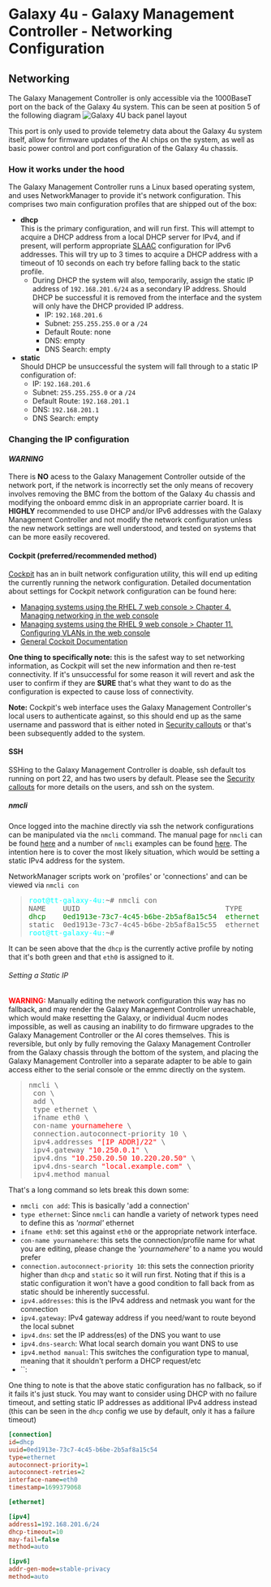 # Galaxy 4u - Galaxy Management Controller - Networking Configuration

## Networking

The Galaxy Management Controller is only accessible via the 1000BaseT port on the back of the Galaxy 4u system.  This can be seen at position 5 of the following diagram
![Galaxy 4U back panel layout](https://2261852768-files.gitbook.io/~/files/v0/b/gitbook-x-prod.appspot.com/o/spaces%2FYH0NkcMJgtVy0Po3TGtY%2Fuploads%2FIp4NwrmYutY4t4Bfeq8U%2FIO_Diagram_Back.png?alt=media&token=325055f1-6ef6-4a60-9d74-7d8718609655)

This port is only used to provide telemetry data about the Galaxy 4u system itself, allow for firmware updates of the AI chips on the system, as well as basic power control and port configuration of the Galaxy 4u chassis.

### How it works under the hood

The Galaxy Management Controller runs a Linux based operating system, and uses NetworkManager to provide it's network configuration.  This comprises two main configuration profiles that are shipped out of the box:
- **dhcp**<br/>
This is the primary configuration, and will run first.  This will attempt to acquire a DHCP address from a local DHCP server for IPv4, and if present, will perform appropriate [SLAAC](https://www.rfc-editor.org/rfc/rfc4862) configuration for IPv6 addresses.  This will try up to 3 times to acquire a DHCP address with a timeout of 10 seconds on each try before falling back to the static profile.
  - During DHCP the system will also, temporarily, assign the static IP address of `192.168.201.6/24` as a secondary IP address.  Should DHCP be successful it is removed from the interface and the system will only have the DHCP provided IP address.
    - IP: `192.168.201.6`
    - Subnet: `255.255.255.0` or a `/24`
    - Default Route: none
    - DNS: empty
    - DNS Search: empty
- **static**<br/>
Should DHCP be unsuccessful the system will fall through to a static IP configuration of:
  - IP: `192.168.201.6`
  - Subnet: `255.255.255.0` or a `/24`
  - Default Route: `192.168.201.1`
  - DNS: `192.168.201.1`
  - DNS Search: empty

### Changing the IP configuration
#### ***WARNING***

There is **NO** acess to the Galaxy Management Controller outside of the network port, if the network is incorrectly set the only means of recovery involves removing the BMC from the bottom of the Galaxy 4u chassis and modifying the onboard emmc disk in an appropriate carrier board.  It is **HIGHLY** recommended to use DHCP and/or IPv6 addresses with the Galaxy Management Controller and not modify the network configuration unless the new network settings are well understood, and tested on systems that can be more easily recovered.

#### Cockpit (preferred/recommended method)

[Cockpit](https://cockpit-project.org/) has an in built network configuration utility, this will end up editing the currently running the network configuration.  Detailed documentation about settings for Cockpit network configuration can be found here:
- [Managing systems using the RHEL 7 web console > Chapter 4. Managing networking in the web console](https://access.redhat.com/documentation/en-us/red_hat_enterprise_linux/7/html/managing_systems_using_the_rhel_7_web_console/managing-networking-in-the-web-console_system-management-using-the-rhel-7-web-console)
- [Managing systems using the RHEL 9 web console > Chapter 11. Configuring VLANs in the web console](https://access.redhat.com/documentation/en-us/red_hat_enterprise_linux/9/html/managing_systems_using_the_rhel_9_web_console/configuring-vlans-in-the-web-console_system-management-using-the-rhel-9-web-console)
- [General Cockpit Documentation](https://cockpit-project.org/documentation.html)

**One thing to specifically note:** this is the safest way to set networking information, as Cockpit will set the new information and then re-test connectivity.  If it's unsuccessful for some reason it will revert and ask the user to confirm if they are **SURE** that's what they want to do as the configuration is expected to cause loss of connectivity.

**Note:** Cockpit's web interface uses the Galaxy Management Controller's local users to authenticate against, so this should end up as the same username and password that is either noted in [Security callouts](security-callouts.md) or that's been subsequently added to the system.

#### SSH

SSHing to the Galaxy Management Controller is doable, ssh default tos running on port 22, and has two users by default.  Please see the [Security callouts](security-callouts.md) for more details on the users, and ssh on the system.

##### nmcli

Once logged into the machine directly via ssh the network configurations can be manipulated via the `nmcli` command.  The manual page for `nmcli` can be found [here](https://www.networkmanager.dev/docs/api/latest/nmcli.html) and a number of `nmcli` examples can be found [here](https://www.networkmanager.dev/docs/api/latest/nmcli-examples.html).  The intention here is to cover the most likely situation, which would be setting a static IPv4 address for the system.

NetworkManager scripts work on 'profiles' or 'connections' and can be viewed via `nmcli con`
> <pre><span style="color:aqua">root@tt-galaxy-4u:</span>~# nmcli con
> NAME    UUID                                  TYPE      DEVICE
> <span style="color:green">dhcp    0ed1913e-73c7-4c45-b6be-2b5af8a15c54  ethernet  eth0</span>
> static  0ed1913e-73c7-4c45-b6be-2b5af8a15c55  ethernet  --
> <span style="color:aqua">root@tt-galaxy-4u:</span>~#</pre>

It can be seen above that the `dhcp` is the currently active profile by noting that it's both green and that `eth0` is assigned to it.

###### Setting a Static IP

<span style="color: red">**WARNING:**</span> Manually editing the network configuration this way has no fallback, and may render the Galaxy Management Controller unreachable, which would make resetting the Galaxy, or individual 4ucm nodes impossible, as well as causing an inability to do firmware upgrades to the Galaxy Management Controller or the AI cores themselves.  This is reversible, but only by fully removing the Galaxy Management Controller from the Galaxy chassis through the bottom of the system, and placing the Galaxy Management Controller into a separate adapter to be able to gain access either to the serial console or the emmc directly on the system.

><pre>nmcli \
>  con \
>  add \
>  type ethernet \
>  ifname eth0 \
>  con-name <span style="color:red">yournamehere</span> \
>  connection.autoconnect-priority 10 \
>  ipv4.addresses <span style="color:red">"[IP ADDR]/22"</span> \
>  ipv4.gateway <span style="color:red">"10.250.0.1"</span> \
>  ipv4.dns <span style="color:red">"10.250.20.50 10.220.20.50"</span> \
>  ipv4.dns-search <span style="color:red">"local.example.com"</span> \
>  ipv4.method manual
></pre>

That's a long command so lets break this down some:
* `nmcli con add`: This is basically 'add a connection'
* `type ethernet`: Since `nmcli` can handle a variety of network types need to define this as *'normal'* ethernet
* `ifname eth0`: set this against `eth0` or the appropriate network interface.
* `con-name yournamehere`: this sets the connection/profile name for what you are editing, please change the *'yournamehere'* to a name you would prefer
* `connection.autoconnect-priority 10`: this sets the connection priority higher than `dhcp` and `static` so it will run first.  Noting that if this is a static configuration it won't have a good condition to fall back from as static should be inherently successful.
* `ipv4.addresses`: this is the IPv4 address and netmask you want for the connection
* `ipv4.gateway`: IPv4 gateway address if you need/want to route beyond the local subnet
* `ipv4.dns`: set the IP address(es) of the DNS you want to use
* `ipv4.dns-search`: What local search domain you want DNS to use
* `ipv4.method manual`: This switches the configuration type to manual, meaning that it shouldn't perform a DHCP request/etc
* ``:

One thing to note is that the above static configuration has no fallback, so if it fails it's just stuck.  You may want to consider using DHCP with no failure timeout, and setting static IP addresses as additional IPv4 address instead (this can be seen in the `dhcp` config we use by default, only it has a failure timeout)
```ini
[connection]
id=dhcp
uuid=0ed1913e-73c7-4c45-b6be-2b5af8a15c54
type=ethernet
autoconnect-priority=1
autoconnect-retries=2
interface-name=eth0
timestamp=1699379068

[ethernet]

[ipv4]
address1=192.168.201.6/24
dhcp-timeout=10
may-fail=false
method=auto

[ipv6]
addr-gen-mode=stable-privacy
method=auto
```
